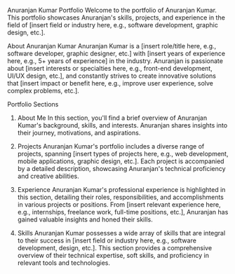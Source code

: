 Anuranjan Kumar Portfolio
Welcome to the portfolio of Anuranjan Kumar. This portfolio showcases Anuranjan's skills, projects, and experience in the field of [insert field or industry here, e.g., software development, graphic design, etc.].

About Anuranjan Kumar
Anuranjan Kumar is a [insert role/title here, e.g., software developer, graphic designer, etc.] with [insert years of experience here, e.g., 5+ years of experience] in the industry. Anuranjan is passionate about [insert interests or specialties here, e.g., front-end development, UI/UX design, etc.], and constantly strives to create innovative solutions that [insert impact or benefit here, e.g., improve user experience, solve complex problems, etc.].

Portfolio Sections

1. About Me
   In this section, you'll find a brief overview of Anuranjan Kumar's background, skills, and interests. Anuranjan shares insights into their journey, motivations, and aspirations.

2. Projects
   Anuranjan Kumar's portfolio includes a diverse range of projects, spanning [insert types of projects here, e.g., web development, mobile applications, graphic design, etc.]. Each project is accompanied by a detailed description, showcasing Anuranjan's technical proficiency and creative abilities.

3. Experience
   Anuranjan Kumar's professional experience is highlighted in this section, detailing their roles, responsibilities, and accomplishments in various projects or positions. From [insert relevant experience here, e.g., internships, freelance work, full-time positions, etc.], Anuranjan has gained valuable insights and honed their skills.

4. Skills
   Anuranjan Kumar possesses a wide array of skills that are integral to their success in [insert field or industry here, e.g., software development, design, etc.]. This section provides a comprehensive overview of their technical expertise, soft skills, and proficiency in relevant tools and technologies.
